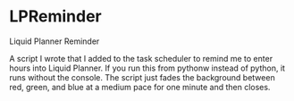 # LPReminder
Liquid Planner Reminder

A script I wrote that I added to the task scheduler to remind me to enter hours into Liquid Planner.  If you run this from pythonw instead of python, it runs without the console.
The script just fades the background between red, green, and blue at a medium pace for one minute and then closes.
